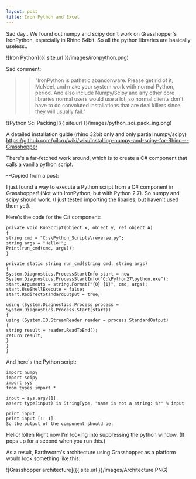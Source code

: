 ```yaml
---
layout: post
title: Iron Python and Excel
---
```



Sad day..
We found out numpy and scipy don't work on Grasshopper's IronPython, especially in Rhino 64bit. So all the python libraries are basically useless..


![Iron Python]({{ site.url }}/images/ironpython.png)

Sad comment:
>>"IronPython is pathetic abandonware. Please get rid of it, McNeel, and make your system work with normal Python, period. And also include Numpy/Scipy and any other core libraries normal users would use a lot, so normal clients don't have to do convoluted installations that are deal killers since they will usually fail."

![Python Sci Packing]({{ site.url }}/images/python_sci_pack_ing.png)


A detailed installation guide (rhino 32bit only and only partial numpy/scipy)
https://github.com/pilcru/wiki/wiki/Installing-numpy-and-scipy-for-Rhino---Grasshopper

There's a far-fetched work around, which is to create a C# component that calls a vanilla python script.

--Copied from a post:

I just found a way to execute a Python script from a C# component in Grasshopper!
(Not with IronPython, but with Python 2.7). So numpy and scipy should work. 
(I just tested importing the libaries, but haven't used them yet).

Here's the code for the C# component:

    private void RunScript(object x, object y, ref object A)
    {
    string cmd = "C:s\Python_Scripts\reverse.py";
    string args = "Hello!";
    Print(run_cmd(cmd, args));
    }

    private static string run_cmd(string cmd, string args)
    {
    System.Diagnostics.ProcessStartInfo start = new System.Diagnostics.ProcessStartInfo("C:\Python27\python.exe");
    start.Arguments = string.Format("{0} {1}", cmd, args);
    start.UseShellExecute = false;
    start.RedirectStandardOutput = true;

    using (System.Diagnostics.Process process = System.Diagnostics.Process.Start(start))
    {
    using (System.IO.StreamReader reader = process.StandardOutput)
    {
    string result = reader.ReadToEnd();
    return result;
    }
    }
    }
And here's the Python script:

    import numpy
    import scipy
    import sys
    from types import *

    input = sys.argv[1]
    assert type(input) is StringType, "name is not a string: %r" % input

    print input
    print input [::-1]
    So the output of the component should be:

Hello!
!olleh
Right now I'm looking into suppressing the python window. 
(It pops up for a second when you run this.)



As a result, Earthworm's architecture using Grasshopper as a platform would look something like this:

![Grasshopper architecture]({{ site.url }}/images/Architecture.PNG)
